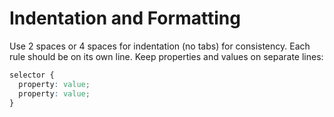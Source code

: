 # Indentation and Formatting
Use 2 spaces or 4 spaces for indentation (no tabs) for consistency.
Each rule should be on its own line.
Keep properties and values on separate lines:

```css
selector {
  property: value;
  property: value;
}
```
